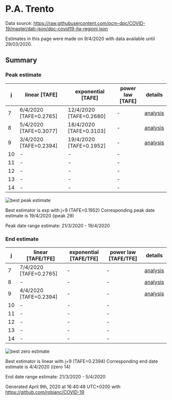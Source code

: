 # P.A. Trento


Data source: https://raw.githubusercontent.com/pcm-dpc/COVID-19/master/dati-json/dpc-covid19-ita-regioni.json

Estimates in this page were made on 9/4/2020 with data available until 29/03/2020.


## Summary 

### Peak estimate 
|j|linear [TAFE]|exponential [TAFE]|power law [TAFE]|details|
|---|----|-----------|---------|-------|
|7|6/4/2020 [TAFE=0.2765]|12/4/2020 [TAFE=0.2680]|-|[analysis](COVID-19_p.a._trento_j7_2020-03-29.md)|
|8|5/4/2020 [TAFE=0.3077]|18/4/2020 [TAFE=0.3103]|-|[analysis](COVID-19_p.a._trento_j8_2020-03-29.md)|
|9|3/4/2020 [TAFE=0.2394]|19/4/2020 [TAFE=0.1952]|-|[analysis](COVID-19_p.a._trento_j9_2020-03-29.md)|
|10|-|-|-||
|11|-|-|-||
|12|-|-|-||
|13|-|-|-||
|14|-|-|-||

![best peak estimate](COVID-19_p.a._trento_j9_2020-03-29.png)

Best estimator is exp with j=9 (TAFE=0.1952)
Corresponding peak date estimate is 19/4/2020 (ipeak 29)


Peak date range estimate: 21/3/2020 - 19/4/2020

### End estimate 
|j|linear [TAFE/TFE]|exponential [TAFE/TFE]|power law [TAFE/TFE]|details|
|---|----|-----------|---------|-------|
|7|7/4/2020 [TAFE=0.2765]|-|-|[analysis](COVID-19_p.a._trento_j7_2020-03-29.md)|
|8|-|-|-|[analysis](COVID-19_p.a._trento_j8_2020-03-29.md)|
|9|4/4/2020 [TAFE=0.2394]|-|-|[analysis](COVID-19_p.a._trento_j9_2020-03-29.md)|
|10|-|-|-||
|11|-|-|-||
|12|-|-|-||
|13|-|-|-||
|14|-|-|-||

![best zero estimate](COVID-19_p.a._trento_j9_2020-03-29.png)

Best estimator is linear with j=9 (TAFE=0.2394)
Corresponding end date estimate is 4/4/2020 (izero 14)


End date range estimate: 21/3/2020 - 5/4/2020

Generated April 9th, 2020 at 16:40:48 UTC+0200 with https://github.com/robianc/COVID-19
